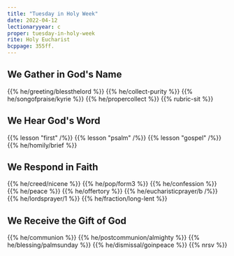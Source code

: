 ```yaml
---
title: "Tuesday in Holy Week"
date: 2022-04-12
lectionaryyear: c
proper: tuesday-in-holy-week
rite: Holy Eucharist
bcppage: 355ff.
---
```


## We Gather in God's Name
{{% he/greeting/blessthelord %}}
{{% he/collect-purity %}}
{{% he/songofpraise/kyrie %}}
{{% he/propercollect %}}
{{% rubric-sit %}}

## We Hear God's Word
{{% lesson "first" /%}}
{{% lesson "psalm" /%}}
{{% lesson "gospel" /%}}
{{% he/homily/brief %}}

## We Respond in Faith
{{% he/creed/nicene %}}
{{% he/pop/form3 %}}
{{% he/confession %}}
{{% he/peace %}}
{{% he/offertory %}}
{{% he/eucharisticprayer/b /%}}
{{% he/lordsprayer/1 %}}
{{% he/fraction/long-lent %}}

## We Receive the Gift of God
{{% he/communion %}}
{{% he/postcommunion/almighty %}}
{{% he/blessing/palmsunday %}}
{{% he/dismissal/goinpeace %}}
{{% nrsv %}}

